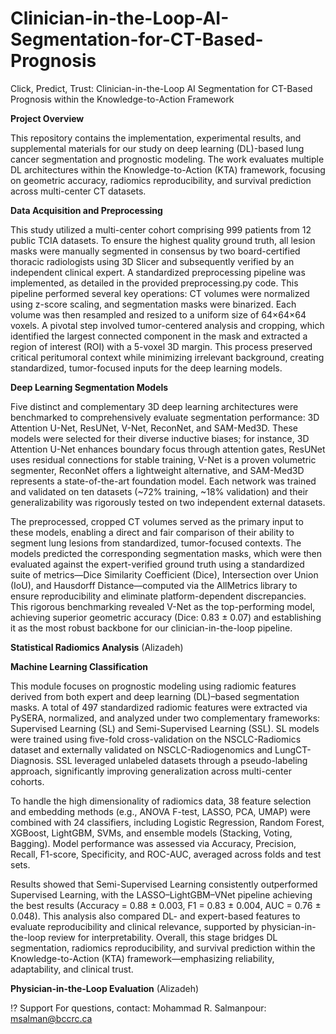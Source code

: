 # Clinician-in-the-Loop-AI-Segmentation-for-CT-Based-Prognosis
Click, Predict, Trust: Clinician-in-the-Loop AI Segmentation for CT-Based Prognosis within the Knowledge-to-Action Framework

**Project Overview**

This repository contains the implementation, experimental results, and supplemental materials for our study on deep learning (DL)-based lung cancer segmentation and prognostic modeling. The work evaluates multiple DL architectures within the Knowledge-to-Action (KTA) framework, focusing on geometric accuracy, radiomics reproducibility, and survival prediction across multi-center CT datasets.

**Data Acquisition and Preprocessing**   

This study utilized a multi-center cohort comprising 999 patients from 12 public TCIA datasets. To ensure the highest quality ground truth, all lesion masks were manually segmented in consensus by two board-certified thoracic radiologists using 3D Slicer and subsequently verified by an independent clinical expert. A standardized preprocessing pipeline was implemented, as detailed in the provided preprocessing.py code. This pipeline performed several key operations: CT volumes were normalized using z-score scaling, and segmentation masks were binarized. Each volume was then resampled and resized to a uniform size of 64×64×64 voxels. A pivotal step involved tumor-centered analysis and cropping, which identified the largest connected component in the mask and extracted a region of interest (ROI) with a 5-voxel 3D margin. This process preserved critical peritumoral context while minimizing irrelevant background, creating standardized, tumor-focused inputs for the deep learning models.

**Deep Learning Segmentation Models** 

Five distinct and complementary 3D deep learning architectures were benchmarked to comprehensively evaluate segmentation performance: 3D Attention U-Net, ResUNet, V-Net, ReconNet, and SAM-Med3D. These models were selected for their diverse inductive biases; for instance, 3D Attention U-Net enhances boundary focus through attention gates, ResUNet uses residual connections for stable training, V-Net is a proven volumetric segmenter, ReconNet offers a lightweight alternative, and SAM-Med3D represents a state-of-the-art foundation model. Each network was trained and validated on ten datasets (~72% training, ~18% validation) and their generalizability was rigorously tested on two independent external datasets.

The preprocessed, cropped CT volumes served as the primary input to these models, enabling a direct and fair comparison of their ability to segment lung lesions from standardized, tumor-focused contexts. The models predicted the corresponding segmentation masks, which were then evaluated against the expert-verified ground truth using a standardized suite of metrics—Dice Similarity Coefficient (Dice), Intersection over Union (IoU), and Hausdorff Distance—computed via the AllMetrics library to ensure reproducibility and eliminate platform-dependent discrepancies. This rigorous benchmarking revealed V-Net as the top-performing model, achieving superior geometric accuracy (Dice: 0.83 ± 0.07) and establishing it as the most robust backbone for our clinician-in-the-loop pipeline.

**Statistical Radiomics Analysis** (Alizadeh)


**Machine Learning Classification** 

This module focuses on prognostic modeling using radiomic features derived from both expert and deep learning (DL)–based segmentation masks. A total of 497 standardized radiomic features were extracted via PySERA, normalized, and analyzed under two complementary frameworks: Supervised Learning (SL) and Semi-Supervised Learning (SSL). SL models were trained using five-fold cross-validation on the NSCLC-Radiomics dataset and externally validated on NSCLC-Radiogenomics and LungCT-Diagnosis. SSL leveraged unlabeled datasets through a pseudo-labeling approach, significantly improving generalization across multi-center cohorts.

To handle the high dimensionality of radiomics data, 38 feature selection and embedding methods (e.g., ANOVA F-test, LASSO, PCA, UMAP) were combined with 24 classifiers, including Logistic Regression, Random Forest, XGBoost, LightGBM, SVMs, and ensemble models (Stacking, Voting, Bagging). Model performance was assessed via Accuracy, Precision, Recall, F1-score, Specificity, and ROC-AUC, averaged across folds and test sets.

Results showed that Semi-Supervised Learning consistently outperformed Supervised Learning, with the LASSO–LightGBM–VNet pipeline achieving the best results (Accuracy = 0.88 ± 0.003, F1 = 0.83 ± 0.004, AUC = 0.76 ± 0.048). This analysis also compared DL- and expert-based features to evaluate reproducibility and clinical relevance, supported by physician-in-the-loop review for interpretability. Overall, this stage bridges DL segmentation, radiomics reproducibility, and survival prediction within the Knowledge-to-Action (KTA) framework—emphasizing reliability, adaptability, and clinical trust.


**Physician-in-the-Loop Evaluation** (Alizadeh)



⁉️ Support
For questions, contact:
Mohammad R. Salmanpour: msalman@bccrc.ca
